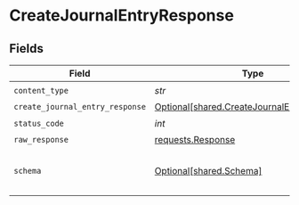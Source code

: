 # CreateJournalEntryResponse


## Fields

| Field                                                                                            | Type                                                                                             | Required                                                                                         | Description                                                                                      |
| ------------------------------------------------------------------------------------------------ | ------------------------------------------------------------------------------------------------ | ------------------------------------------------------------------------------------------------ | ------------------------------------------------------------------------------------------------ |
| `content_type`                                                                                   | *str*                                                                                            | :heavy_check_mark:                                                                               | N/A                                                                                              |
| `create_journal_entry_response`                                                                  | [Optional[shared.CreateJournalEntryResponse]](../../models/shared/createjournalentryresponse.md) | :heavy_minus_sign:                                                                               | Success                                                                                          |
| `status_code`                                                                                    | *int*                                                                                            | :heavy_check_mark:                                                                               | N/A                                                                                              |
| `raw_response`                                                                                   | [requests.Response](https://requests.readthedocs.io/en/latest/api/#requests.Response)            | :heavy_minus_sign:                                                                               | N/A                                                                                              |
| `schema`                                                                                         | [Optional[shared.Schema]](../../models/shared/schema.md)                                         | :heavy_minus_sign:                                                                               | The request made is not valid.                                                                   |